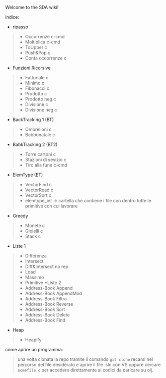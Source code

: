 Welcome to the SDA wiki!

indice:
* ripasso
> * Occorrenze c-cmd
> * Moltiplica c-cmd
> * ToUpper c
> * Push&Pop c
> * Conta occorrenze c
* Funzioni Ricorsive
> * Fattoriale c
> * Minimo c
> * Fibonacci c
> * Prodotto c
> * Prodotto neg c
> * Divisione c
> * Divisione neg c
* BackTracking 1 (BT)
> * Ombrelloni c
> * Babbonatale c
* BabkTracking 2 (BT2) 
> * Torre cartoni c
> * Stazioni di sevizio c
> * Tiro alla fune c-cmd
* ElemType (ET)
> * VectorFind c
> * VectorRead c
> * VectorSort c
> * elemtype_int -> cartella che contiene i file con dentro tutte le primitive con cui lavorare
* Greedy
> * Monete c
> * Gioielli c
> * Stack c  
* Liste 1
> * Differenza
> * Intersect
> * Diff&Intersect no rep
> * Load
> * Massimo
> * Primitive
*Liste 2
> * Address-Book Append
> * Address-Book AppendMod
> * Address-Book Filtra
> * Address-Book Reverse
> * Address-Book Sort
> * Address-Book Delete
> * Address-Book Find
* Heap
> * Heapify

come aprire un programma:
> una volta clonata la repo tramite il comando `git clone` recarsi nel percorso del file desiderato e aprire il file .sln con VS oppure cercare `nomefile.c` per accedere direttamente ai codici da caricare su olj.

